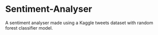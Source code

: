 # Sentiment-Analyser
A sentiment analyser made using a Kaggle tweets dataset with random forest classifier model.
